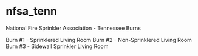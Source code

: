 # nfsa_tenn
National Fire Sprinkler Association - Tennessee Burns


Burn #1 - Sprinklered Living Room
Burn #2 - Non-Sprinklered Living Room
Burn #3 - Sidewall Sprinkler Living Room
